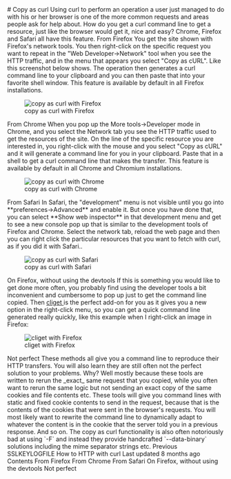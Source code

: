 <a href="telnet.html" class="navButton-94f2579c--pageItemWithChildrenNested-2c5d8183--navButtonClickable-161b88ca">
</a>
<a href="copyas.html" class="navButton-94f2579c--pageItemWithChildrenNested-2c5d8183--navButtonClickable-161b88ca--navButtonOpened-6a88552e">
</a># <span class="text-4505230f--DisplayH900-bfb998fa--textContentFamily-49a318e1">Copy as curl</span>
<span class="text-4505230f--UIH300-2063425d--textUIFamily-5ebd8e40--text-8ee2c8b2">
</span>
<span class="text-4505230f--UIH300-2063425d--textUIFamily-5ebd8e40--text-8ee2c8b2">
</span>
<span class="text-4505230f--TextH400-3033861f--textContentFamily-49a318e1">
<span data-key="efc38c7fb7364064a049a0d6f71358c8">
<span data-offset-key="efc38c7fb7364064a049a0d6f71358c8:0">Using curl to perform an operation a user just managed to do with his or her browser is one of the more common requests and areas people ask for help about.</span>
</span>
</span>
<span class="text-4505230f--TextH400-3033861f--textContentFamily-49a318e1">
<span data-key="6d3066c19dac4fc9b76a9b78231d1a8f">
<span data-offset-key="6d3066c19dac4fc9b76a9b78231d1a8f:0">How do you get a curl command line to get a resource, just like the browser would get it, nice and easy? Chrome, Firefox and Safari all have this feature.</span>
</span>
</span>
<span class="text-4505230f--HeadingH700-04e1a2a3--textContentFamily-49a318e1">
<span data-key="e48f57d61c364836a3f107453eabe49a">
<span data-offset-key="e48f57d61c364836a3f107453eabe49a:0">From Firefox</span>
</span>
</span>
<span class="text-4505230f--TextH400-3033861f--textContentFamily-49a318e1">
<span data-key="9711b852c42c4fe387cb407057f6d04a">
<span data-offset-key="9711b852c42c4fe387cb407057f6d04a:0">You get the site shown with Firefox's network tools. You then right-click on the specific request you want to repeat in the "Web Developer-&gt;Network" tool when you see the HTTP traffic, and in the menu that appears you select "Copy as cURL". Like this screenshot below shows. The operation then generates a curl command line to your clipboard and you can then paste that into your favorite shell window. This feature is available by default in all Firefox installations.</span>
</span>
</span>
<figure>
<img src="https://gblobscdn.gitbook.com/assets%2F-LvW30LMWx5oHe1_SY3L%2F-LvW31Saq-3M0AP13zyD%2F-LvW3J9uORUXhhzbQ921%2Ffirefox-copy-as-curl.png?alt=media" alt="copy as curl with Firefox" class="image-52799b3c" />
<figcaption>
<span class="text-4505230f--TextH400-3033861f--textContentFamily-49a318e1" style="max-width:100%">copy as curl with Firefox</span>
</figcaption>
</figure>
<span class="text-4505230f--HeadingH700-04e1a2a3--textContentFamily-49a318e1">
<span data-key="d18bb016bef74f7e99afbfdf2e6203c5">
<span data-offset-key="d18bb016bef74f7e99afbfdf2e6203c5:0">From Chrome</span>
</span>
</span>
<span class="text-4505230f--TextH400-3033861f--textContentFamily-49a318e1">
<span data-key="7309626032d8474182d6e59ff187cb78">
<span data-offset-key="7309626032d8474182d6e59ff187cb78:0">When you pop up the More tools-&gt;Developer mode in Chrome, and you select the Network tab you see the HTTP traffic used to get the resources of the site. On the line of the specific resource you are interested in, you right-click with the mouse and you select "Copy as cURL" and it will generate a command line for you in your clipboard. Paste that in a shell to get a curl command line that makes the transfer. This feature is available by default in all Chrome and Chromium installations.</span>
</span>
</span>
<figure>
<img src="https://gblobscdn.gitbook.com/assets%2F-LvW30LMWx5oHe1_SY3L%2F-LvW31Saq-3M0AP13zyD%2F-LvW3J9wfSCPASN_E9W_%2Fchrome-copy-as-curl.png?alt=media" alt="copy as curl with Chrome" class="image-52799b3c" />
<figcaption>
<span class="text-4505230f--TextH400-3033861f--textContentFamily-49a318e1" style="max-width:100%">copy as curl with Chrome</span>
</figcaption>
</figure>
<span class="text-4505230f--HeadingH700-04e1a2a3--textContentFamily-49a318e1">
<span data-key="6b2596c17ee5490295db853ecab655a3">
<span data-offset-key="6b2596c17ee5490295db853ecab655a3:0">From Safari</span>
</span>
</span>
<span class="text-4505230f--TextH400-3033861f--textContentFamily-49a318e1">
<span data-key="60b3fe3ae06144659afc6c26f70db918">
<span data-offset-key="60b3fe3ae06144659afc6c26f70db918:0">In Safari, the "development" menu is not visible until you go into </span>
<span data-offset-key="60b3fe3ae06144659afc6c26f70db918:1">**preferences-&gt;Advanced**</span>
<span data-offset-key="60b3fe3ae06144659afc6c26f70db918:2"> and enable it. But once you have done that, you can select </span>
<span data-offset-key="60b3fe3ae06144659afc6c26f70db918:3">**Show web inspector**</span>
<span data-offset-key="60b3fe3ae06144659afc6c26f70db918:4"> in that development menu and get to see a new console pop up that is similar to the development tools of Firefox and Chrome.</span>
</span>
</span>
<span class="text-4505230f--TextH400-3033861f--textContentFamily-49a318e1">
<span data-key="335770a624464b59b8dd472f6838e1c7">
<span data-offset-key="335770a624464b59b8dd472f6838e1c7:0">Select the network tab, reload the web page and then you can right click the particular resources that you want to fetch with curl, as if you did it with Safari..</span>
</span>
</span>
<figure>
<img src="https://gblobscdn.gitbook.com/assets%2F-LvW30LMWx5oHe1_SY3L%2F-LvW31Saq-3M0AP13zyD%2F-LvW3J9yd3-ri-Zxg1U0%2Fsafari-copy-as-curl.png?alt=media" alt="copy as curl with Safari" class="image-52799b3c" />
<figcaption>
<span class="text-4505230f--TextH400-3033861f--textContentFamily-49a318e1" style="max-width:100%">copy as curl with Safari</span>
</figcaption>
</figure>
<span class="text-4505230f--HeadingH700-04e1a2a3--textContentFamily-49a318e1">
<span data-key="3d131d4668e847bd8a3d7e51c97967b3">
<span data-offset-key="3d131d4668e847bd8a3d7e51c97967b3:0">On Firefox, without using the devtools</span>
</span>
</span>
<span class="text-4505230f--TextH400-3033861f--textContentFamily-49a318e1">
<span data-key="f5add24342a044bfadae923c951bb11a">
<span data-offset-key="f5add24342a044bfadae923c951bb11a:0">If this is something you would like to get done more often, you probably find using the developer tools a bit inconvenient and cumbersome to pop up just to get the command line copied. Then </span>
</span>
<a href="https://addons.mozilla.org/en-US/firefox/addon/cliget/" class="link-a079aa82--primary-53a25e66--link-faf6c434">
<span data-key="d0331a7a6086484fb3afc5d7aba527ab">
<span data-offset-key="d0331a7a6086484fb3afc5d7aba527ab:0">cliget</span>
</span>
</a>
<span data-key="6789f59115564a5b85a83773cfa4cec8">
<span data-offset-key="6789f59115564a5b85a83773cfa4cec8:0"> is the perfect add-on for you as it gives you a new option in the right-click menu, so you can get a quick command line generated really quickly, like this example when I right-click an image in Firefox:</span>
</span>
</span>
<figure>
<img src="https://gblobscdn.gitbook.com/assets%2F-LvW30LMWx5oHe1_SY3L%2F-LvW31Saq-3M0AP13zyD%2F-LvW3JA-Ecsj07hat0Hz%2Ffirefox-cliget.png?alt=media" alt="cliget with Firefox" class="image-52799b3c" />
<figcaption>
<span class="text-4505230f--TextH400-3033861f--textContentFamily-49a318e1" style="max-width:100%">cliget with Firefox</span>
</figcaption>
</figure>
<span class="text-4505230f--HeadingH700-04e1a2a3--textContentFamily-49a318e1">
<span data-key="0636978708f94e52b965c03138f366fa">
<span data-offset-key="0636978708f94e52b965c03138f366fa:0">Not perfect</span>
</span>
</span>
<span class="text-4505230f--TextH400-3033861f--textContentFamily-49a318e1">
<span data-key="4579caee30a942e591a016a8ba89c27f">
<span data-offset-key="4579caee30a942e591a016a8ba89c27f:0">These methods all give you a command line to reproduce their HTTP transfers. You will also learn they are still often not the perfect solution to your problems. Why? Well mostly because these tools are written to rerun the </span>
<span data-offset-key="4579caee30a942e591a016a8ba89c27f:1">_exact_</span>
<span data-offset-key="4579caee30a942e591a016a8ba89c27f:2"> same request that you copied, while you often want to rerun the same logic but not sending an exact copy of the same cookies and file contents etc.</span>
</span>
</span>
<span class="text-4505230f--TextH400-3033861f--textContentFamily-49a318e1">
<span data-key="85ba0179670143448b25411dccf48ae4">
<span data-offset-key="85ba0179670143448b25411dccf48ae4:0">These tools will give you command lines with static and fixed cookie contents to send in the request, because that is the contents of the cookies that were sent in the browser's requests. You will most likely want to rewrite the command line to dynamically adapt to whatever the content is in the cookie that the server told you in a previous response. And so on.</span>
</span>
</span>
<span class="text-4505230f--TextH400-3033861f--textContentFamily-49a318e1">
<span data-key="2f90042eb57a4c77b57f618dcf3fedf9">
<span data-offset-key="2f90042eb57a4c77b57f618dcf3fedf9:0">The copy as curl functionality is also often notoriously bad at using </span>
<span data-offset-key="2f90042eb57a4c77b57f618dcf3fedf9:1">`-F`</span>
<span data-offset-key="2f90042eb57a4c77b57f618dcf3fedf9:2"> and instead they provide handcrafted </span>
<span data-offset-key="2f90042eb57a4c77b57f618dcf3fedf9:3">`--data-binary`</span>
<span data-offset-key="2f90042eb57a4c77b57f618dcf3fedf9:4"> solutions including the mime separator strings etc.</span>
</span>
</span>
<a href="tls/sslkeylogfile.html" class="reset-3c756112--card-6570f064--whiteCard-fff091a4--cardPrevious-56a5e674">
</a>
<span class="text-4505230f--TextH200-a3425406--textContentFamily-49a318e1">Previous</span>
<span class="text-4505230f--UIH400-4e41e82a--textContentFamily-49a318e1">SSLKEYLOGFILE</span>
<a href="../http.html" class="reset-3c756112--card-6570f064--whiteCard-fff091a4--cardNext-19241c42">
</a>
<span class="text-4505230f--UIH400-4e41e82a--textContentFamily-49a318e1">How to HTTP with curl</span>
<span class="text-4505230f--TextH200-a3425406--textContentFamily-49a318e1">Last updated 8 months ago</span>
<span class="text-4505230f--InfoH100-1e92e1d1--textContentFamily-49a318e1">Contents</span>
<a href="copyas.html#from-firefox" class="reset-3c756112--menuItem-aa02f6ec--menuItemLight-757d5235--menuItemInline-173bdf97--pageTocItem-f4427024">
</a>
<span class="text-4505230f--UIH300-2063425d--textContentFamily-49a318e1">
<span class="text-4505230f--UIH200-50ead35f--textContentFamily-49a318e1">From Firefox</span>
</span>
<a href="copyas.html#from-chrome" class="reset-3c756112--menuItem-aa02f6ec--menuItemLight-757d5235--menuItemInline-173bdf97--pageTocItem-f4427024">
</a>
<span class="text-4505230f--UIH300-2063425d--textContentFamily-49a318e1">
<span class="text-4505230f--UIH200-50ead35f--textContentFamily-49a318e1">From Chrome</span>
</span>
<a href="copyas.html#from-safari" class="reset-3c756112--menuItem-aa02f6ec--menuItemLight-757d5235--menuItemInline-173bdf97--pageTocItem-f4427024">
</a>
<span class="text-4505230f--UIH300-2063425d--textContentFamily-49a318e1">
<span class="text-4505230f--UIH200-50ead35f--textContentFamily-49a318e1">From Safari</span>
</span>
<a href="copyas.html#on-firefox-without-using-the-devtools" class="reset-3c756112--menuItem-aa02f6ec--menuItemLight-757d5235--menuItemInline-173bdf97--pageTocItem-f4427024">
</a>
<span class="text-4505230f--UIH300-2063425d--textContentFamily-49a318e1">
<span class="text-4505230f--UIH200-50ead35f--textContentFamily-49a318e1">On Firefox, without using the devtools</span>
</span>
<a href="copyas.html#not-perfect" class="reset-3c756112--menuItem-aa02f6ec--menuItemLight-757d5235--menuItemInline-173bdf97--pageTocItem-f4427024">
</a>
<span class="text-4505230f--UIH300-2063425d--textContentFamily-49a318e1">
<span class="text-4505230f--UIH200-50ead35f--textContentFamily-49a318e1">Not perfect</span>
</span>
